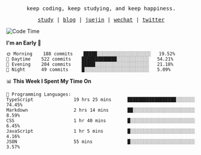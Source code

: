 <p align="center">
  <samp>
    <span>keep coding, keep studying, and keep happiness.</span>
  </samp>
</p>

<p align="center">
  <samp>
    <a href="https://github.com/ouduidui/fe-study">study</a> |
    <a href="https://ouduidui.cn">blog</a>  |
    <a href="https://juejin.cn/user/4309700183594366">juejin</a> |
    <a href="https://user-images.githubusercontent.com/54696834/165071004-6509e3f2-90c3-448c-9d92-3da42b0c2021.jpeg">wechat</a> |
    <a href="https://twitter.com/ouduidui">twitter</a>
  </samp>
</p>

<!--START_SECTION:waka-->
![Code Time](http://img.shields.io/badge/Code%20Time-0%20secs-blue)

**I'm an Early 🐤** 

```text
🌞 Morning    188 commits    █████░░░░░░░░░░░░░░░░░░░░   19.52% 
🌆 Daytime    522 commits    █████████████░░░░░░░░░░░░   54.21% 
🌃 Evening    204 commits    █████░░░░░░░░░░░░░░░░░░░░   21.18% 
🌙 Night      49 commits     █░░░░░░░░░░░░░░░░░░░░░░░░   5.09%

```


📊 **This Week I Spent My Time On** 

```text
💬 Programming Languages: 
TypeScript               19 hrs 25 mins      ██████████████████░░░░░░░   74.45% 
Markdown                 2 hrs 14 mins       ██░░░░░░░░░░░░░░░░░░░░░░░   8.59% 
CSS                      1 hr 40 mins        █░░░░░░░░░░░░░░░░░░░░░░░░   6.45% 
JavaScript               1 hr 5 mins         █░░░░░░░░░░░░░░░░░░░░░░░░   4.16% 
JSON                     55 mins             █░░░░░░░░░░░░░░░░░░░░░░░░   3.57%

```


<!--END_SECTION:waka-->
